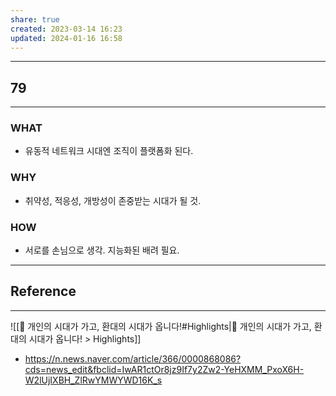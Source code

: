```yaml
---
share: true
created: 2023-03-14 16:23
updated: 2024-01-16 16:58
---
```


---
## 79
---
### WHAT
- 유동적 네트워크 시대엔 조직이 플랫폼화 된다.
### WHY
- 취약성, 적응성, 개방성이 존중받는 시대가 될 것.
### HOW
- 서로를 손님으로 생각. 지능화된 배려 필요.
---


## Reference
---
![[🧢 개인의 시대가 가고, 환대의 시대가 옵니다!#Highlights|🧢 개인의 시대가 가고, 환대의 시대가 옵니다! > Highlights]]

- https://n.news.naver.com/article/366/0000868086?cds=news_edit&fbclid=IwAR1ctOr8jz9If7y2Zw2-YeHXMM_PxoX6H-W2lUjIXBH_ZlRwYMWYWD16K_s